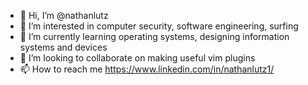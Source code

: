 - 👋 Hi, I’m @nathanlutz
- 👀 I’m interested in computer security, software engineering, surfing
- 🌱 I’m currently learning operating systems, designing information systems and devices
- 💞️ I’m looking to collaborate on making useful vim plugins
- 📫 How to reach me https://www.linkedin.com/in/nathanlutz1/

<!---
nathanlutz/nathanlutz is a ✨ special ✨ repository because its `README.md` (this file) appears on your GitHub profile.
You can click the Preview link to take a look at your changes.
--->
